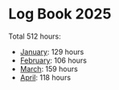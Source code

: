 # Log Book 2025

Total 512 hours:

- [January](2025-01.md): 129 hours
- [February](2025-02.md): 106 hours
- [March](2025-03.md): 159 hours
- [April](2025-04.md): 118 hours
